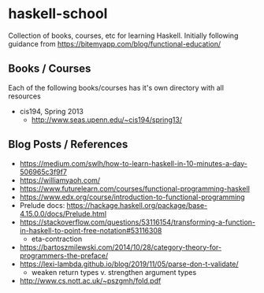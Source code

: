 # haskell-school
Collection of books, courses, etc for learning Haskell. Initially following guidance from https://bitemyapp.com/blog/functional-education/

## Books / Courses
Each of the following books/courses has it's own directory with all resources
- cis194, Spring 2013
   - http://www.seas.upenn.edu/~cis194/spring13/

## Blog Posts / References
- https://medium.com/swlh/how-to-learn-haskell-in-10-minutes-a-day-506965c3f9f7
- https://williamyaoh.com/
- https://www.futurelearn.com/courses/functional-programming-haskell
- https://www.edx.org/course/introduction-to-functional-programming
- Prelude docs: https://hackage.haskell.org/package/base-4.15.0.0/docs/Prelude.html
- https://stackoverflow.com/questions/53116154/transforming-a-function-in-haskell-to-point-free-notation#53116308
   - eta-contraction
- https://bartoszmilewski.com/2014/10/28/category-theory-for-programmers-the-preface/
- https://lexi-lambda.github.io/blog/2019/11/05/parse-don-t-validate/
   - weaken return types v. strengthen argument types
- http://www.cs.nott.ac.uk/~pszgmh/fold.pdf
